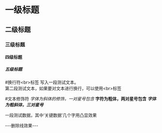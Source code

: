 # 一级标题
## 二级标题
### 三级标题
#### 四级标题
##### 五级标题

#换行符\<br\>标签
写入一段测试文本。<br>第二段测试文本，如果要对文本进行换行，可以使用\<br\>标签

#文本修饰符
*字体为斜体的修饰，一对星号包含*
**字符为粗体，两对星号包含**
***字体为粗斜体，三对星号***

一段测试数据，其中‘关键数据’几个字用凸显效果

---删除线效果---
